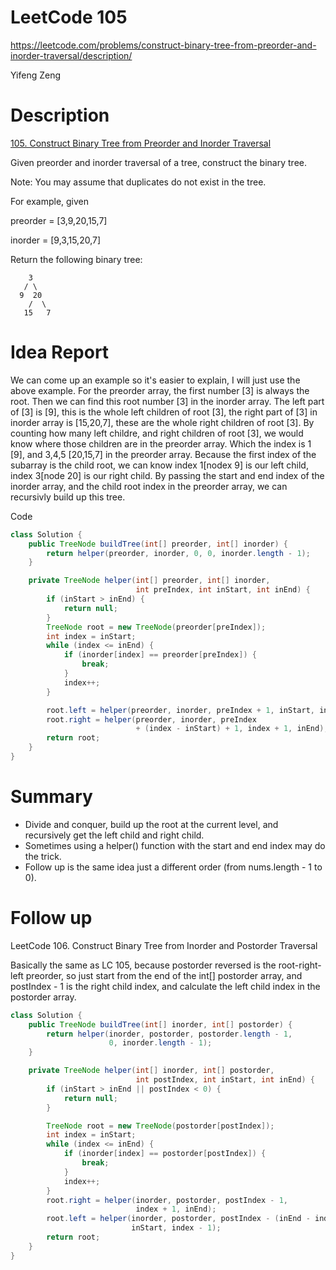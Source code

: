 # **LeetCode 105**
https://leetcode.com/problems/construct-binary-tree-from-preorder-and-inorder-traversal/description/

Yifeng Zeng

# Description
[105. Construct Binary Tree from Preorder and Inorder Traversal](https://leetcode.com/problems/construct-binary-tree-from-preorder-and-inorder-traversal/description/)

Given preorder and inorder traversal of a tree, construct the binary tree.

Note:
You may assume that duplicates do not exist in the tree.

For example, given

preorder = [3,9,20,15,7]

inorder = [9,3,15,20,7]

Return the following binary tree:
```
    3
   / \
  9  20
    /  \
   15   7
```

# Idea Report

We can come up an example so it's easier to explain, I will just use the above example.
For the preorder array, the first number [3] is always the root. Then we can find this root number [3] in the inorder array. The left part of [3] is [9], this is the whole left children of root [3], the right part of [3] in inorder array is [15,20,7], these are the whole right children of root [3]. By counting how many left childre, and right children of root [3], we would know where those children are in the preorder array. Which the index is 1 [9], and 3,4,5 [20,15,7] in the preorder array. Because the first index of the subarray is the child root, we can know index 1[nodex 9] is our left child, index 3[node 20] is our right child. By passing the start and end index of the inorder array, and the child root index in the preorder array, we can recursivly build up this tree.

Code
```java
class Solution {
    public TreeNode buildTree(int[] preorder, int[] inorder) {
        return helper(preorder, inorder, 0, 0, inorder.length - 1);
    }

    private TreeNode helper(int[] preorder, int[] inorder,
                            int preIndex, int inStart, int inEnd) {
        if (inStart > inEnd) {
            return null;
        }
        TreeNode root = new TreeNode(preorder[preIndex]);
        int index = inStart;
        while (index <= inEnd) {
            if (inorder[index] == preorder[preIndex]) {
                break;
            }
            index++;
        }

        root.left = helper(preorder, inorder, preIndex + 1, inStart, index - 1);
        root.right = helper(preorder, inorder, preIndex
                            + (index - inStart) + 1, index + 1, inEnd);
        return root;
    }
}
```

# Summary
- Divide and conquer, build up the root at the current level, and recursively get the left child and right child.
- Sometimes using a helper() function with the start and end index may do the trick.
- Follow up is the same idea just a different order (from nums.length - 1 to 0).

# Follow up
LeetCode 106. Construct Binary Tree from Inorder and Postorder Traversal

Basically the same as LC 105, because postorder reversed is the root-right-left preorder, so just start from the end of the int[] postorder array, and postIndex - 1 is the right child index, and calculate the left child index in the postorder array.
```java
class Solution {
    public TreeNode buildTree(int[] inorder, int[] postorder) {
        return helper(inorder, postorder, postorder.length - 1,
                      0, inorder.length - 1);
    }

    private TreeNode helper(int[] inorder, int[] postorder,
                            int postIndex, int inStart, int inEnd) {
        if (inStart > inEnd || postIndex < 0) {
            return null;
        }

        TreeNode root = new TreeNode(postorder[postIndex]);
        int index = inStart;
        while (index <= inEnd) {
            if (inorder[index] == postorder[postIndex]) {
                break;
            }
            index++;
        }
        root.right = helper(inorder, postorder, postIndex - 1,
                            index + 1, inEnd);
        root.left = helper(inorder, postorder, postIndex - (inEnd - index) - 1,
                           inStart, index - 1);
        return root;
    }
}
```
